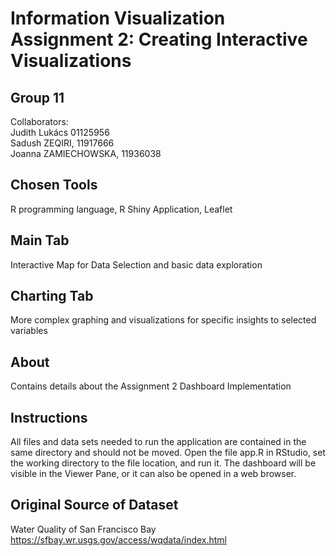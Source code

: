 # Information Visualization Assignment 2: Creating Interactive Visualizations

## Group 11
Collaborators:\
  Judith Lukács 01125956\
  Sadush ZEQIRI, 11917666\
  Joanna ZAMIECHOWSKA, 11936038


## Chosen Tools 
R programming language, R Shiny Application, Leaflet 

## Main Tab
Interactive Map for Data Selection and basic data exploration

## Charting Tab
More complex graphing and visualizations for specific insights to selected variables


## About
Contains details about the Assignment 2 Dashboard Implementation 

## Instructions
All files and data sets needed to run the application are contained in the same directory and should not be moved. Open the file app.R in RStudio, set the working directory to the file location, and run it. The dashboard will be visible in the Viewer Pane, or it can also be opened in a web browser. 

## Original Source of Dataset
Water Quality of San Francisco Bay
https://sfbay.wr.usgs.gov/access/wqdata/index.html

